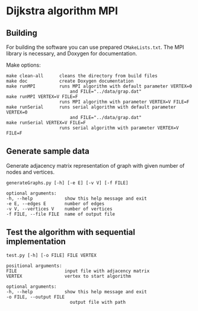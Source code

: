 # Dijkstra algorithm MPI

## Building 
For building the software you can use prepared `CMakeLists.txt`. The MPI 
library is necessary, and Doxygen for documentation.

Make options:

    make clean-all      cleans the directory from build files
    make doc            create Doxygen documentation
    make runMPI         runs MPI algorithm with default parameter VERTEX=0 
                            and FILE="../data/grap.dat"
    make runMPI VERTEX=V FILE=F
                        runs MPI algorithm with parameter VERTEX=V FILE=F
    make runSerial      runs serial algorithm with default parameter VERTEX=0
                            and FILE="../data/grap.dat"
    make runSerial VERTEX=V FILE=F
                        runs serial algorithm with parameter VERTEX=V FILE=F

## Generate sample data
Generate adjacency matrix representation of graph with given number of nodes
and vertices.

    generateGraphs.py [-h] [-e E] [-v V] [-f FILE]

    optional arguments:
    -h, --help            show this help message and exit
    -e E, --edges E       number of edges
    -v V, --vertices V    number of vertices
    -f FILE, --file FILE  name of output file

## Test the algorithm with sequential implementation

    test.py [-h] [-o FILE] FILE VERTEX

    positional arguments:
    FILE                  input file with adjacency matrix
    VERTEX                vertex to start algorithm

    optional arguments:
    -h, --help            show this help message and exit
    -o FILE, --output FILE
                            output file with path